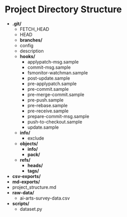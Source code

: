 # Project Directory Structure

- **.git/**
  - FETCH_HEAD
  - HEAD
  - **branches/**
  - config
  - description
  - **hooks/**
    - applypatch-msg.sample
    - commit-msg.sample
    - fsmonitor-watchman.sample
    - post-update.sample
    - pre-applypatch.sample
    - pre-commit.sample
    - pre-merge-commit.sample
    - pre-push.sample
    - pre-rebase.sample
    - pre-receive.sample
    - prepare-commit-msg.sample
    - push-to-checkout.sample
    - update.sample
  - **info/**
    - exclude
  - **objects/**
    - **info/**
    - **pack/**
  - **refs/**
    - **heads/**
    - **tags/**
- **csv-exports/**
- **md-exports/**
- project_structure.md
- **raw-data/**
  - ai-arts-survey-data.csv
- **scripts/**
  - dataset.py
